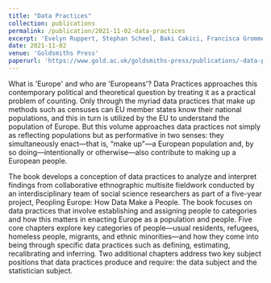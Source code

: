 ```yaml
---
title: "Data Practices"
collection: publications
permalink: /publication/2021-11-02-data-practices
excerpt: 'Evelyn Ruppert, Stephan Scheel, Baki Cakici, Francisca Grommé, Funda Ustek-Spilda, Ville Takala'
date: 2021-11-02
venue: 'Goldsmiths Press'
paperurl: 'https://www.gold.ac.uk/goldsmiths-press/publications/-data-practices/'
---
```

What is 'Europe' and who are 'Europeans'? Data Practices approaches this contemporary political and theoretical question by treating it as a practical problem of counting. Only through the myriad data practices that make up methods such as censuses can EU member states know their national populations, and this in turn is utilized by the EU to understand the population of Europe. But this volume approaches data practices not simply as reflecting populations but as performative in two senses: they simultaneously enact—that is, “make up"—a European population and, by so doing—intentionally or otherwise—also contribute to making up a European people.

The book develops a conception of data practices to analyze and interpret findings from collaborative ethnographic multisite fieldwork conducted by an interdisciplinary team of social science researchers as part of a five-year project, Peopling Europe: How Data Make a People. The book focuses on data practices that involve establishing and assigning people to categories and how this matters in enacting Europe as a population and people. Five core chapters explore key categories of people—usual residents, refugees, homeless people, migrants, and ethnic minorities—and how they come into being through specific data practices such as defining, estimating, recalibrating and inferring. Two additional chapters address two key subject positions that data practices produce and require: the data subject and the statistician subject.
